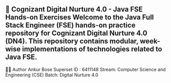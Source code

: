 📘 Cognizant Digital Nurture 4.0 - Java FSE Hands-on Exercises
Welcome to the Java Full Stack Engineer (FSE) hands-on practice repository for Cognizant Digital Nurture 4.0 (DN4). This repository contains modular, week-wise implementations of technologies related to Java FSE.
----
👨‍🎓 Author
Ankur Bose
Superset ID : 6411148 
Stream: Computer Science and Engineering (CSE)
Batch: Digital Nurture 4.0

